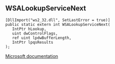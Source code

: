 ## WSALookupServiceNext

```
[DllImport("ws2_32.dll", SetLastError = true)]
public static extern int WSALookupServiceNext(
   IntPtr hLookup,
   uint dwControlFlags,
   ref uint lpdwBufferLength,
   IntPtr lpqsResults
);
```

[Microsoft documentation](TODO)
